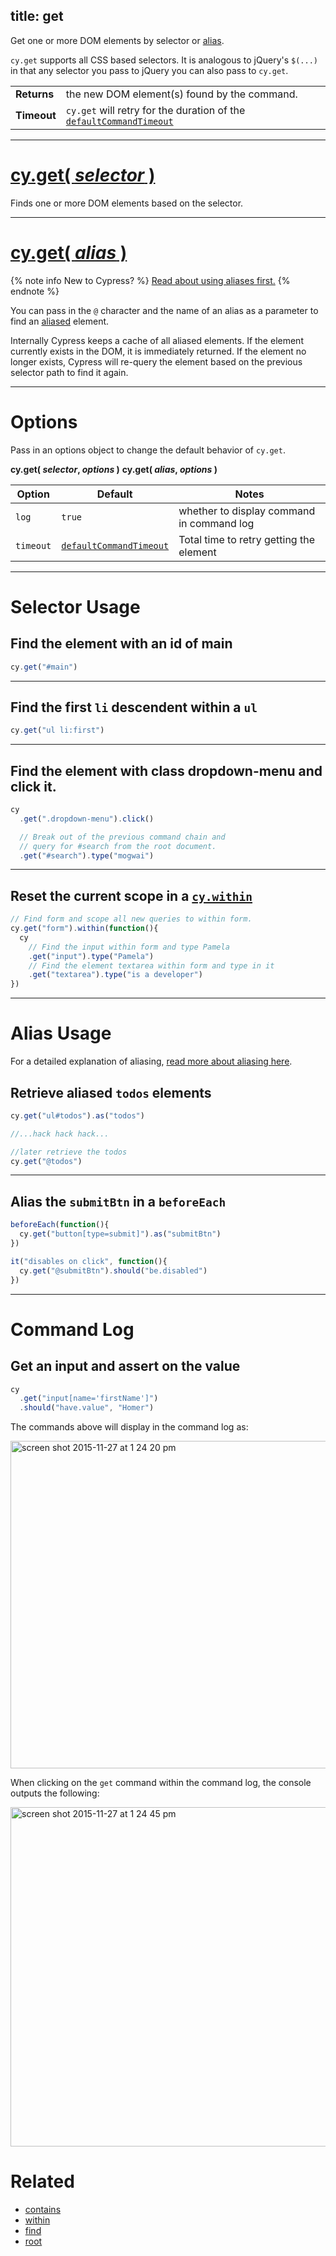 title: get
---

Get one or more DOM elements by selector or [alias](https://on.cypress.io/guides/using-aliases).

`cy.get` supports all CSS based selectors. It is analogous to jQuery's `$(...)` in that any selector you pass to jQuery you can also pass to `cy.get`.

| | |
|--- | --- |
| **Returns** | the new DOM element(s) found by the command. |
| **Timeout** | `cy.get` will retry for the duration of the [`defaultCommandTimeout`](https://on.cypress.io/guides/configuration#section-timeouts) |

***

# [cy.get( *selector* )](#section-selector-usage)

Finds one or more DOM elements based on the selector.

***

# [cy.get( *alias* )](#section-alias-usage)

{% note info New to Cypress? %}
[Read about using aliases first.](https://on.cypress.io/guides/using-aliases)
{% endnote %}

You can pass in the `@` character and the name of an alias as a parameter to find an [aliased](https://on.cypress.io/guides/using-aliases) element.

Internally Cypress keeps a cache of all aliased elements.  If the element currently exists in the DOM, it is immediately returned.  If the element no longer exists, Cypress will re-query the element based on the previous selector path to find it again.

***

# Options

Pass in an options object to change the default behavior of `cy.get`.

**cy.get( *selector*, *options* )**
**cy.get( *alias*, *options* )**

Option | Default | Notes
--- | --- | ---
`log` | `true` | whether to display command in command log
`timeout` | [`defaultCommandTimeout`](https://on.cypress.io/guides/configuration#section-timeouts) | Total time to retry getting the element

***

# Selector Usage

## Find the element with an id of main

```javascript
cy.get("#main")
```

***

## Find the first `li` descendent within a `ul`

```javascript
cy.get("ul li:first")
```

***

## Find the element with class dropdown-menu and click it.

```javascript
cy
  .get(".dropdown-menu").click()

  // Break out of the previous command chain and
  // query for #search from the root document.
  .get("#search").type("mogwai")
```

***

## Reset the current scope in a [`cy.within`](https://on.cypress.io/api/within)

```javascript
// Find form and scope all new queries to within form.
cy.get("form").within(function(){
  cy
    // Find the input within form and type Pamela
    .get("input").type("Pamela")
    // Find the element textarea within form and type in it
    .get("textarea").type("is a developer")
})
```

***

# Alias Usage

For a detailed explanation of aliasing, [read more about aliasing here](https://on.cypress.io/guides/using-aliases).

## Retrieve aliased `todos` elements

```javascript
cy.get("ul#todos").as("todos")

//...hack hack hack...

//later retrieve the todos
cy.get("@todos")
```

***

## Alias the `submitBtn` in a `beforeEach`

```javascript
beforeEach(function(){
  cy.get("button[type=submit]").as("submitBtn")
})

it("disables on click", function(){
  cy.get("@submitBtn").should("be.disabled")
})
```

***

# Command Log

## Get an input and assert on the value

```javascript
cy
  .get("input[name='firstName']")
  .should("have.value", "Homer")
```

The commands above will display in the command log as:

<img width="524" alt="screen shot 2015-11-27 at 1 24 20 pm" src="https://cloud.githubusercontent.com/assets/1271364/11446808/5d2f2180-950a-11e5-8645-4f0f14321f86.png">

When clicking on the `get` command within the command log, the console outputs the following:

<img width="543" alt="screen shot 2015-11-27 at 1 24 45 pm" src="https://cloud.githubusercontent.com/assets/1271364/11446809/61a6f4f4-950a-11e5-9b23-a9efa1fbccfc.png">

# Related

- [contains](https://on.cypress.io/api/contains)
- [within](https://on.cypress.io/api/within)
- [find](https://on.cypress.io/api/find)
- [root](https://on.cypress.io/api/root)